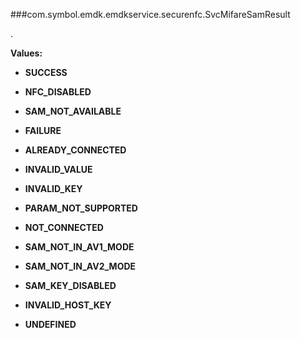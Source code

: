 ###com.symbol.emdk.emdkservice.securenfc.SvcMifareSamResult

.

**Values:**

* **SUCCESS**

* **NFC_DISABLED**

* **SAM_NOT_AVAILABLE**

* **FAILURE**

* **ALREADY_CONNECTED**

* **INVALID_VALUE**

* **INVALID_KEY**

* **PARAM_NOT_SUPPORTED**

* **NOT_CONNECTED**

* **SAM_NOT_IN_AV1_MODE**

* **SAM_NOT_IN_AV2_MODE**

* **SAM_KEY_DISABLED**

* **INVALID_HOST_KEY**

* **UNDEFINED**

